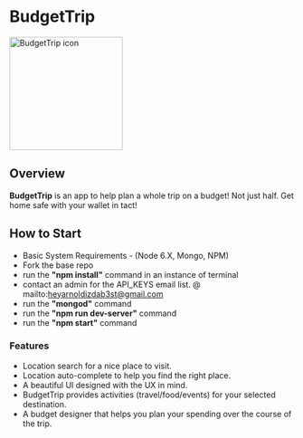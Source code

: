 # BudgetTrip

<img src="https://s3-us-west-1.amazonaws.com/hackreactor27/BudgetTripLogo.png" alt="BudgetTrip icon" style="width: 200px;"/>

## Overview
**BudgetTrip** is an app to help plan a whole trip on a budget! Not just half. Get home safe with your wallet in tact!

## How to Start
  * Basic System Requirements - (Node 6.X, Mongo, NPM)
  * Fork the base repo
  * run the **"npm install"** command in an instance of terminal
  * contact an admin for the API_KEYS email list. @ mailto:heyarnoldizdab3st@gmail.com
  * run the **"mongod"** command
  * run the **"npm run dev-server"** command
  * run the **"npm start"** command

### Features

* Location search for a nice place to visit.
* Location auto-complete to help you find the right place.
* A beautiful UI designed with the UX in mind.
* BudgetTrip provides activities (travel/food/events) for your selected destination.
* A budget designer that helps you plan your spending over the course of the trip.
